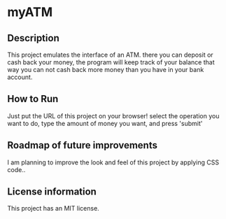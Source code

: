 # myATM

## Description
This project emulates the interface of an ATM. there you can deposit or cash back your money, the program will keep track of your balance that way you can not cash back more money than you have in your bank account. 

## How to Run
Just put the URL of this project on your browser! select the operation you want to do, type the amount of money you want, and press 'submit'

## Roadmap of future improvements
I am planning to improve the look and feel of this project by applying CSS code..

## License information
This project has an MIT license.
